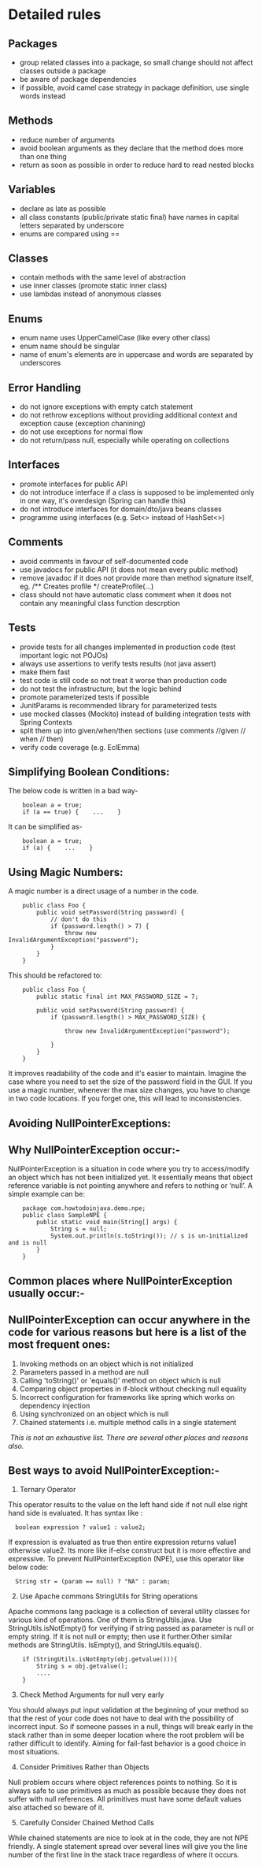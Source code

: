 # Detailed rules
## Packages
* group related classes into a package, so small change should not affect classes outside a package
* be aware of package dependencies
* if possible, avoid camel case strategy in package definition, use single words instead
## Methods
* reduce number of arguments
* avoid boolean arguments as they declare that the method does more than one thing
* return as soon as possible in order to reduce hard to read nested blocks
## Variables
* declare as late as possible
* all class constants (public/private static final) have names in capital letters separated by underscore
* enums are compared using ==
## Classes
* contain methods with the same level of abstraction
* use inner classes (promote static inner class)
* use lambdas instead of anonymous classes
## Enums
* enum name uses UpperCamelCase (like every other class)
* enum name should be singular
* name of enum's elements are in uppercase and words are separated by underscores
## Error Handling
* do not ignore exceptions with empty catch statement
* do not rethrow exceptions without providing additional context and exception cause (exception chanining)
* do not use exceptions for normal flow
* do not return/pass null, especially while operating on collections
## Interfaces
* promote interfaces for public API
* do not introduce interface if a class is supposed to be implemented only in one way, it's overdesign (Spring can handle this)
* do not introduce interfaces for domain/dto/java beans classes
* programme using interfaces (e.g. Set<> instead of HashSet<>)
## Comments
* avoid comments in favour of self-documented code
* use javadocs for public API (it does not mean every public method)
* remove javadoc if it does not provide more than method signature itself, eg. /** Creates profile */ createProfile(...)
* class should not have automatic class comment when it does not contain any meaningful class function descrption
## Tests
* provide tests for all changes implemented in production code (test important logic not POJOs)
* always use assertions to verify tests results (not java assert)
* make them fast
* test code is still code so not treat it worse than production code
* do not test the infrastructure, but the logic behind
* promote parameterized tests if possible
* JunitParams is recommended library for parameterized tests
* use mocked classes (Mockito) instead of building integration tests with Spring Contexts
* split them up into given/when/then sections (use comments //given // when // then)
* verify code coverage (e.g. EclEmma)

## Simplifying Boolean Conditions:
The below code is written in a bad way-
```
    boolean a = true;    
    if (a == true) {    ...    } 
```    
It can be simplified as-
```
    boolean a = true;    
    if (a) {    ...    } 
```    
## Using Magic Numbers:
A magic number is a direct usage of a number in the code.
```
    public class Foo {        
        public void setPassword(String password) {             
            // don't do this             
            if (password.length() > 7) {                  
                throw new InvalidArgumentException("password");             
            }        
        }    
    } 
```    
This should be refactored to:
```
    public class Foo {
        public static final int MAX_PASSWORD_SIZE = 7;      
        
        public void setPassword(String password) {      
            if (password.length() > MAX_PASSWORD_SIZE) {                 
                throw new InvalidArgumentException("password");              
            }       
        } 
    }
```

It improves readability of the code and it's easier to maintain. Imagine the case where you need to set the size of the password field in the GUI. If you use a magic number, whenever the max size changes, you have to change in two code locations. If you forget one, this will lead to inconsistencies.

## Avoiding NullPointerExceptions:
## Why NullPointerException occur:-

NullPointerException is a situation in code where you try to access/modify an object which has not been initialized yet. It essentially means that object reference variable is not pointing anywhere and refers to nothing or ‘null’. A simple example can be:
```
    package com.howtodoinjava.demo.npe;
    public class SampleNPE {    
        public static void main(String[] args) {        
            String s = null;        
            System.out.println(s.toString()); // s is un-initialized and is null    
        }
    }
```

## Common places where NullPointerException usually occur:-
## NullPointerException can occur anywhere in the code for various reasons but here is a list of the most frequent ones:
  1. Invoking methods on an object which is not initialized
  2. Parameters passed in a method are null
  3. Calling 'toString()' or 'equals()' method on object which is null
  4. Comparing object properties in if-block without checking null equality
  5. Incorrect configuration for frameworks like spring which works on dependency injection
  6. Using synchronized on an object which is null
  7. Chained statements i.e. multiple method calls in a single statement
  
  *This is not an exhaustive list. There are several other places and reasons also.*
  
## Best ways to avoid NullPointerException:-  
  
1. Ternary Operator
  
This operator results to the value on the left hand side if not null else right hand side is evaluated. It has syntax like :
  
```
  boolean expression ? value1 : value2;
```
  
If expression is evaluated as true then entire expression returns value1 otherwise value2. Its more like if-else construct but it is more effective and expressive. To prevent NullPointerException (NPE), use this operator like below code:
  
```
  String str = (param == null) ? "NA" : param;
```
     
2. Use Apache commons StringUtils for String operations
  
Apache commons lang package is a collection of several utility classes for various kind of operations. One of them is StringUtils.java. Use StringUtils.isNotEmpty() for verifying if string passed as parameter is null or empty string. If it is not null or empty; then use it further.Other similar methods are StringUtils. IsEmpty(), and StringUtils.equals().
     
```
    if (StringUtils.isNotEmpty(obj.getvalue())){
        String s = obj.getvalue();
        ....
    }
```
     
3. Check Method Arguments for null very early
  
You should always put input validation at the beginning of your method so that the rest of your code does not have to deal with the possibility of incorrect input. So if someone passes in a null, things will break early in the stack rather than in some deeper location where the root problem will be rather difficult to identify. Aiming for fail-fast behavior is a good choice in most situations.
     
4. Consider Primitives Rather than Objects
  
Null problem occurs where object references points to nothing. So it is always safe to use primitives as much as possible because they does not suffer with null references. All primitives must have some default values also attached so beware of it.

5. Carefully Consider Chained Method Calls
  
While chained statements are nice to look at in the code, they are not NPE friendly. A single statement spread over several lines will give you the line number of the first line in the stack trace regardless of where it occurs.
